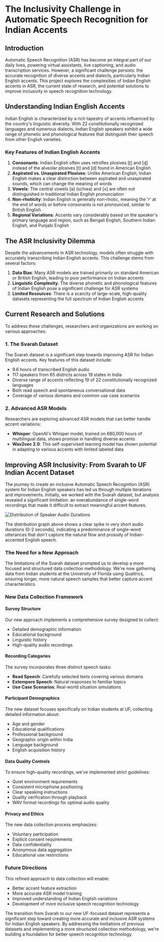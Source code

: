 # The Inclusivity Challenge in Automatic Speech Recognition for Indian Accents

## Introduction

Automatic Speech Recognition (ASR) has become an integral part of our daily lives, powering virtual assistants, live captioning, and audio transcription services. However, a significant challenge persists: the accurate recognition of diverse accents and dialects, particularly Indian English accents. This project explores the complexities of Indian English accents in ASR, the current state of research, and potential solutions to improve inclusivity in speech recognition technology.

## Understanding Indian English Accents

Indian English is characterized by a rich tapestry of accents influenced by the country's linguistic diversity. With 22 constitutionally recognized languages and numerous dialects, Indian English speakers exhibit a wide range of phonetic and phonological features that distinguish their speech from other English varieties.

### Key Features of Indian English Accents

1. **Consonants**: Indian English often uses retroflex plosives [ʈ] and [ɖ] instead of the alveolar plosives [t] and [d] found in American English
2. **Aspirated vs. Unaspirated Plosives**: Unlike American English, Indian English makes a clear distinction between aspirated and unaspirated sounds, which can change the meaning of words
3. **Vowels**: The central vowels [ə] (schwa) and [ʌ] are often not distinguished in traditional Indian English pronunciation
4. **Non-rhoticity**: Indian English is generally non-rhotic, meaning the 'r' at the end of words or before consonants is not pronounced, similar to British English
5. **Regional Variations**: Accents vary considerably based on the speaker's primary language and region, such as Bengali English, Southern Indian English, and Punjabi English

## The ASR Inclusivity Dilemma

Despite the advancements in ASR technology, models often struggle with accurately transcribing Indian English accents. This challenge stems from several factors:

1. **Data Bias**: Many ASR models are trained primarily on standard American or British English, leading to poor performance on Indian accents
2. **Linguistic Complexity**: The diverse phonetic and phonological features of Indian English pose a significant challenge for ASR systems
3. **Limited Resources**: There is a scarcity of large-scale, high-quality datasets representing the full spectrum of Indian English accents

## Current Research and Solutions

To address these challenges, researchers and organizations are working on various approaches:

### 1. The Svarah Dataset

The Svarah dataset is a significant step towards improving ASR for Indian English accents. Key features of this dataset include:

- 9.6 hours of transcribed English audio
- 117 speakers from 65 districts across 19 states in India
- Diverse range of accents reflecting 19 of 22 constitutionally recognized languages
- Both read speech and spontaneous conversational data
- Coverage of various domains and common use case scenarios

### 2. Advanced ASR Models

Researchers are exploring advanced ASR models that can better handle accent variations:

- **Whisper**: OpenAI's Whisper model, trained on 680,000 hours of multilingual data, shows promise in handling diverse accents
- **Wav2vec 2.0**: This self-supervised learning model has shown potential in adapting to various accents with limited labeled data

## Improving ASR Inclusivity: From Svarah to UF Indian Accent Dataset

The journey to create an inclusive Automatic Speech Recognition (ASR) system for Indian English speakers has led us through multiple iterations and improvements. Initially, we worked with the Svarah dataset, but analysis revealed a significant limitation: an overabundance of single-word recordings that made it difficult to extract meaningful accent features.

![Distribution of Speaker Audio Durations](Distribution.jpg)

The distribution graph above shows a clear spike in very short audio durations (0-2 seconds), indicating a predominance of single-word utterances that don't capture the natural flow and prosody of Indian-accented English speech.

### The Need for a New Approach

The limitations of the Svarah dataset prompted us to develop a more focused and structured data collection methodology. We're now gathering data from Indian students at the University of Florida using Qualtrics, ensuring longer, more natural speech samples that better capture accent characteristics.

### New Data Collection Framework

#### Survey Structure

Our new approach implements a comprehensive survey designed to collect:

- Detailed demographic information
- Educational background
- Linguistic history
- High-quality audio recordings

#### Recording Categories

The survey incorporates three distinct speech tasks:

- **Read Speech**: Carefully selected texts covering various domains
- **Extempore Speech**: Natural responses to familiar topics
- **Use Case Scenarios**: Real-world situation simulations

#### Participant Demographics

The new dataset focuses specifically on Indian students at UF, collecting detailed information about:

- Age and gender
- Educational qualifications
- Professional background
- Geographic origin within India
- Language background
- English acquisition history

#### Data Quality Controls

To ensure high-quality recordings, we've implemented strict guidelines:

- Quiet environment requirements
- Consistent microphone positioning
- Clear speaking instructions
- Quality verification through playback
- WAV format recordings for optimal audio quality

#### Privacy and Ethics

The new data collection process emphasizes:

- Voluntary participation
- Explicit consent requirements
- Data confidentiality
- Anonymous data aggregation
- Educational use restrictions

### Future Directions

This refined approach to data collection will enable:

- Better accent feature extraction
- More accurate ASR model training
- Improved understanding of Indian English variations
- Development of more inclusive speech recognition technology

The transition from Svarah to our new UF-focused dataset represents a significant step toward creating more accurate and inclusive ASR systems for Indian English speakers. By addressing the limitations of previous datasets and implementing a more structured collection methodology, we're building a foundation for better speech recognition technology.
